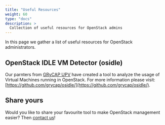 ```yaml
---
title: "Useful Resources"
weight: 60
type: "docs"
description: >
  Collection of useful resources for OpenStack admins
---
```


In this page we gather a list of useful resources for OpenStack administrators.

## OpenStack IDLE VM Detector (osidle)

Our parnters from [GRyCAP UPV](https://grycap.upv.es/) have created a tool
to analyze the usage of Virtual Machines running in OpenStack. For more
information please visit:
[https://github.com/grycap/osidle/](https://github.com/grycap/osidle/).

## Share yours

Would you like to share your favourite tool to make OpenStack management easier?
Then [contact us](../../../../support/)!

